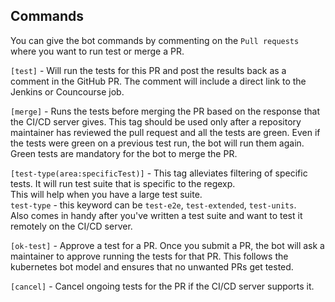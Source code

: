 Commands
---

You can give the bot commands by commenting on the `Pull requests` where you
want to run test or merge a PR.  

`[test]` - Will run the tests for this PR and post the results back as a comment
in the GitHub PR. The comment will include a direct link to the Jenkins or Councourse job.  

`[merge]` - Runs the tests before merging the PR based on the response that the
CI/CD server gives. This tag should be used only after a repository maintainer
has reviewed the pull request and all the tests are green. Even if the tests
were green on a previous test run, the bot will run them again. Green tests are
mandatory for the bot to merge the PR.  

`[test-type(area:specificTest)]` - This tag alleviates filtering of specific
tests. It will run test suite that is specific to the regexp.   
This will help when you have a large test suite.   
`test-type` - this keyword can be `test-e2e`, `test-extended`, `test-units`.  
Also comes in handy after you've written a test suite and want to test it
remotely on the CI/CD server.  

`[ok-test]` - Approve a test for a PR. Once you submit a PR, the bot will ask a
maintainer to approve running the tests for that PR. This follows the kubernetes
bot model and ensures that no unwanted PRs get tested.  

`[cancel]` - Cancel ongoing tests for the PR if the CI/CD server supports it.  
